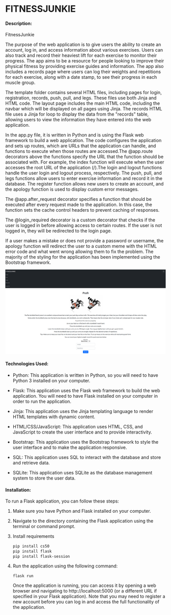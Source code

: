 # FITNESSJUNKIE

#### Description:

FitnessJunkie

The purpose of the web application is to give users the ability to create an account, log in, and access information about various exercises. Users can also track and record their heaviest lift for each exercise to monitor their progress. The app aims to be a resource for people looking to improve their physical fitness by providing exercise guides and information. The app also includes a records page where users can log their weights and repetitions for each exercise, along with a date stamp, to see their progress in each muscle group.

The template folder contains several HTML files, including pages for login, registration, records, push, pull, and legs. These files use both Jinja and HTML code. The layout page includes the main HTML code, including the navbar which will be displayed on all pages using Jinja. The records HTML file uses a Jinja for loop to display the data from the "records" table, allowing users to view the information they have entered into the web application.

In the app.py file, it is written in Python and is using the Flask web framework to build a web application. The code configures the application and sets up routes, which are URLs that the application can handle, and functions to execute when those routes are accessed.The @app.route decorators above the functions specify the URL that the function should be associated with. For example, the index function will execute when the user accesses the root URL of the application (/).The login and logout functions handle the user login and logout process, respectively. The push, pull, and legs functions allow users to enter exercise information and record it in the database. The register function allows new users to create an account, and the apology function is used to display custom error messages.

The @app.after_request decorator specifies a function that should be executed after every request made to the application. In this case, the function sets the cache control headers to prevent caching of responses.

The @login_required decorator is a custom decorator that checks if the user is logged in before allowing access to certain routes. If the user is not logged in, they will be redirected to the login page.

If a user makes a mistake or does not provide a password or username, the apology function will redirect the user to a custom meme with the HTML error code and what went wrong allowing them to fix the problem. The majority of the styling for the application has been implemented using the Bootstrap framework.

![One of the webpages of the web application](fitnessapp.png)

#### Technologies Used:

- Python: This application is written in Python, so you will need to have Python 3 installed on your computer.

- Flask: This application uses the Flask web framework to build the web application. You will need to have Flask installed on your computer in order to run the application.

- Jinja: This application uses the Jinja templating language to render HTML templates with dynamic content.

- HTML/CSS/JavaScript: This application uses HTML, CSS, and JavaScript to create the user interface and to provide interactivity.

- Bootstrap: This application uses the Bootstrap framework to style the user interface and to make the application responsive.

- SQL: This application uses SQL to interact with the database and store and retrieve data.

- SQLite: This application uses SQLite as the database management system to store the user data.

#### Installation:

To run a Flask application, you can follow these steps:

1. Make sure you have Python and Flask installed on your computer.

2. Navigate to the directory containing the Flask application using the terminal or command prompt.

3. Install requirements

   ```
   pip install cs50
   pip install flask
   pip install flask-session
   ```

4. Run the application using the following command:

   ```
   flask run
   ```

   Once the application is running, you can access it by opening a web browser and navigating to http://localhost:5000 (or a different URL if specified in your Flask application).
   Note that you may need to register a new account before you can log in and access the full functionality of the application.
